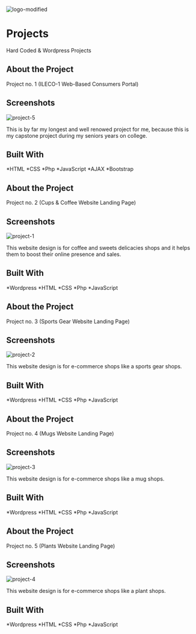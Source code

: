 
![logo-modified](https://github.com/Jeybii00/Projects/assets/172424335/8aa218cb-d11e-4064-abc1-4bfdc00867e5)

# Projects
Hard Coded &amp; Wordpress Projects


## About the Project
Project no. 1 (ILECO-1 Web-Based Consumers Portal)

## Screenshots
![project-5](https://github.com/Jeybii00/Projects/assets/172424335/fbf6014e-2bc7-45a2-854d-f08bd8305111)

This is by far my longest and well renowed project for me, because this is my capstone project during my seniors years on college.

## Built With
*HTML
*CSS
*Php
*JavaScript
*AJAX
*Bootstrap

## About the Project
Project no. 2 (Cups & Coffee Website Landing Page)

## Screenshots
![project-1](https://github.com/Jeybii00/Projects/assets/172424335/03004e38-8395-4ed3-92f4-461ca8032655)

This website design is for coffee and sweets delicacies shops and it helps them to boost their online presence and sales.

## Built With
*Wordpress
*HTML
*CSS
*Php
*JavaScript

## About the Project
Project no. 3 (Sports Gear Website Landing Page)

## Screenshots
![project-2](https://github.com/Jeybii00/Projects/assets/172424335/a0c20f71-eebb-495e-93e7-b720a982a37b)

This website design is for e-commerce shops like a sports gear shops.

## Built With
*Wordpress
*HTML
*CSS
*Php
*JavaScript

## About the Project
Project no. 4 (Mugs Website Landing Page)

## Screenshots
![project-3](https://github.com/Jeybii00/Projects/assets/172424335/bec67157-55d3-4474-9c82-33cd7cb93ac9)

This website design is for e-commerce shops like a mug shops.

## Built With
*Wordpress
*HTML
*CSS
*Php
*JavaScript

## About the Project
Project no. 5 (Plants Website Landing Page)

## Screenshots
![project-4](https://github.com/Jeybii00/Projects/assets/172424335/43ccccd0-b289-47b0-bc63-5a4d0875128c)

This website design is for e-commerce shops like a plant shops.

## Built With
*Wordpress
*HTML
*CSS
*Php
*JavaScript



